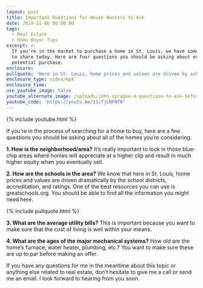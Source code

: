 ```yaml
---
layout: post
title: Important Questions for House Hunters to Ask
date: 2019-11-06 00:00:00
tags:
  - Real Estate
  - Home Buyer Tips
excerpt: >-
  If you’re in the market to purchase a home in St. Louis, we have some advice
  to share today. Here are four questions you should be asking about every
  potential purchase.
enclosure:
pullquote: 'Here in St. Louis, home prices and values are driven by school districts.'
enclosure_type: video/mp4
enclosure_time:
use_youtube_image: false
youtube_alternate_image: /uploads/john-sprague-4-questions-to-ask-before-buying-a-home.jpg
youtube_code: 'https://youtu.be/z1cTjLNFNT0'
---
```


{% include youtube.html %}

If you’re in the process of searching for a home to buy, here are a few questions you should be asking about all of the homes you’re considering:

**1\. How is the neighborhood/area?** It’s really important to look in those blue-chip areas where homes will appreciate at a higher clip and result in much higher equity when you eventually sell.

**2\. How are the schools in the area?** We know that here in St. Louis, home prices and values are driven dramatically by the school districts, accreditation, and ratings. One of the best resources you can use is greatschools.org. You should be able to find all the information you might need here.

{% include pullquote.html %}

**3\. What are the average utility bills?** This is important because you want to make sure that the cost of living is well within your means.

**4\. What are the ages of the major mechanical systems?** How old are the home’s furnace, water heater, plumbing, etc.? You want to make sure these are up to par before making an offer.

If you have any questions for me in the meantime about this topic or anything else related to real estate, don’t hesitate to give me a call or send me an email. I look forward to hearing from you soon.<br>&nbsp;